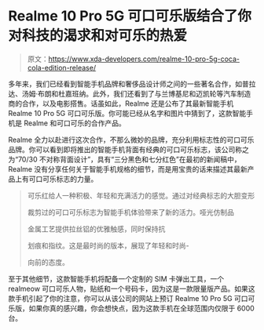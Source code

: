 # Realme 10 Pro 5G 可口可乐版结合了你对科技的渴求和对可乐的热爱

> 原文：<https://www.xda-developers.com/realme-10-pro-5g-coca-cola-edition-release/>

多年来，我们已经看到智能手机品牌和奢侈品设计师之间的一些著名合作，如普拉达、汤姆·布朗和杜嘉班纳。此外，我们还看到了与兰博基尼和迈凯轮等汽车制造商的合作，以及电影搭售。话虽如此，Realme 还是公布了其最新智能手机 Realme 10 Pro 5G 可口可乐版。你可能已经从名字和图片中猜到了，这款智能手机是 Realme 和可口可乐的合作产品。

Realme 全力以赴进行这次合作，不那么微妙的品牌，充分利用标志性的可口可乐品牌。你可以看到即将推出的智能手机背面有经典的可口可乐标志，该公司称之为“70/30 不对称背面设计”，具有“三分黑色和七分红色”在最初的新闻稿中，Realme 没有分享任何关于智能手机规格的细节，而是用宝贵的话来描述其最新产品上有可口可乐标志的力量。

> 可乐红给人一种积极、年轻和充满活力的感觉。通过对经典标志的大胆变形
> 
> 裁剪过的可口可乐标志为智能手机体验带来了新的活力。哑光仿制品
> 
> 金属工艺提供拉丝铝的优雅触感，同时保持抗
> 
> 划痕和指纹。这是最时尚的版本，展现了年轻和时尚-
> 
> 向前的态度。

至于其他细节，这款智能手机将配备一个定制的 SIM 卡弹出工具，一个 realmeow 可口可乐人物，贴纸和一个号码卡，因为这是一款限量版产品。如果这款手机引起了你的注意，你可以从该公司的网站上预订 Realme 10 Pro 5G 可口可乐版，如果你真的感兴趣，你会想快点，因为这款手机在全球范围内仅限于 6000 台。